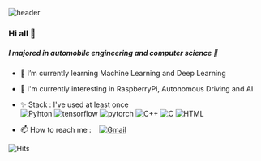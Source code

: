![header](https://capsule-render.vercel.app/api?&type=Waving&color=6FC7E1&height=300&section=header&text=Daeheon%20Yoo&fontSize=90&stroke=F4D47B&fontColor=3A4A51&animation=twinkling)


### Hi all 👋
##### I majored in automobile engineering and computer science 🌱
- 📝 I’m currently learning Machine Learning and Deep Learning
- 🤔 I'm currently interesting in RaspberryPi, Autonomous Driving and AI
- ✨ Stack : I've used at least once   
![Pyhton](https://img.shields.io/badge/Python-3766AB?style=flat-square&logo=Python&logoColor=white&nbsp) ![tensorflow](https://img.shields.io/badge/Temsorflow-FF6F00?style=flat-square&logo=tensorflow&logoColor=white&nbsp) ![pytorch](https://img.shields.io/badge/PyTorch-EE4C2C?style=flat-square&logo=PyTorch&logoColor=white&nbsp) 
![C++](https://img.shields.io/badge/C++-00599C?style=flat-square&logo=C%2B%2B&logoColor=white&nbsp) ![C](https://img.shields.io/badge/C-A8B9CC?style=flat-square&logo=C&logoColor=white&nbsp)  ![HTML](https://img.shields.io/badge/HTML-E34F26?style=flat-square&logo=HTML5&logoColor=white&nbsp)


- 📫 How to reach me :
&nbsp;&nbsp;
[![Gmail](https://img.shields.io/badge/Gmail-EA4335?style=flat-square&logo=Gmail&logoColor=white&nbsp)](mailto:shew1903@gmail.com)

![Hits](https://hits.seeyoufarm.com/api/count/incr/badge.svg?url=https%3A%2F%2Fgithub.com%2Fbluebeaggle&count_bg=%2375A085&title_bg=%230693E7&icon=datadog.svg&icon_color=%230001FF&title=hits&edge_flat=true)





<!--
**bluebeaggle/bluebeaggle** is a ✨ _special_ ✨ repository because its `README.md` (this file) appears on your GitHub profile.

![Jupyter](https://img.shields.io/badge/Jupyter-F37626?style=flat-square&logo=Jupyter&logoColor=white&nbsp)

Here are some ideas to get you started:

- 🔭 I’m currently working on ...

- 👯 I’m looking to collaborate on ...
- 🤔 I’m looking for help with ...
- 💬 Ask me about ...

-  😄 Pronouns: ...
-  Fun fact: ...
-->

